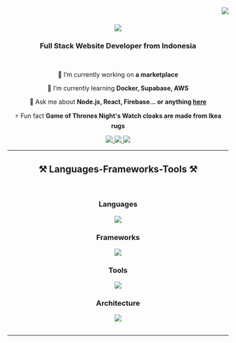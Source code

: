<img align="right" src="https://visitor-badge.laobi.icu/badge?page_id=xyzencode.xyzencode" />

<h1 align="center">
    <img src="https://readme-typing-svg.herokuapp.com/?font=Righteous&size=35&center=true&vCenter=true&width=500&height=70&duration=4000&lines=Hi+There!+👋;+I'm+Muhammad+Adriansyah!;" />
</h1>

<h3 align="center">Full Stack Website Developer  from Indonesia</h3>

<br/>

<div align="center">
 
 🔭 I’m currently working on **a marketplace**
 
 🌱 I’m currently learning **Docker, Supabase, AWS**

💬 Ask me about **Node.js, React, Firebase... or anything [here](https://github.com/xyzencode/xyzencode/issues)**

⚡ Fun fact **Game of Thrones Night's Watch cloaks are made from Ikea rugs**

 </div>
 
<div align="center"> 
  <a href="mailto:creator@xyzen.tech">
    <img src="https://img.shields.io/badge/Gmail-333333?style=for-the-badge&logo=gmail&logoColor=red" />
  </a>
  <a href="https://linkedin.com/in/xyzencode" target="_blank">
    <img src="https://img.shields.io/badge/LinkedIn-0077B5?style=for-the-badge&logo=linkedin&logoColor=white" target="_blank" />
  </a>
  <a href="https://xyzen.tech" target="_blank">
     <img src="https://img.shields.io/badge/Portfolio-FF5722?style=for-the-badge&logo=todoist&logoColor=white" target="_blank" /> <!-- sqlite, safari, google-chrome are other good icon options -->
  </a>
</div>

 <hr/>
 
<h2 align="center">⚒️ Languages-Frameworks-Tools ⚒️</h2>
<br/>

<h3 align="center">Languages</h3>
<div align="center">
    <img src="https://skillicons.dev/icons?i=python,javascript,typescript,html,css,php,sass,bash,powershell,regex" />
</div>

<h3 align="center">Frameworks</h3>
<div align="center">
    <img src="https://skillicons.dev/icons?i=react,angular,bootstrap,express,nextjs,tailwind,fastapi,remix,prisma,graphql,webpack" />
</div>

<h3 align="center">Tools</h3>
<div align="center">
    <img src="https://skillicons.dev/icons?i=vscode,github,figma,git,docker,nginx,heroku,mongodb,firebase,supabase,sqlite,postman,rollupjs,bun,npm" />
</div>

<h3 align="center">Architecture</h3>
<div align="center">
    <img src="https://skillicons.dev/icons?i=autocad,sketchup" />
</div>


<br/>
<hr/>
